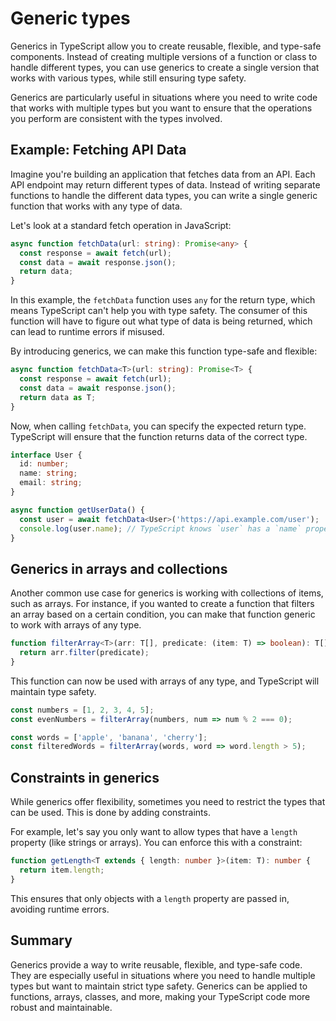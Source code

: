 # Generic types

Generics in TypeScript allow you to create reusable, flexible, and type-safe components. Instead of creating multiple versions of a function or class to handle different types, you can use generics to create a single version that works with various types, while still ensuring type safety.

Generics are particularly useful in situations where you need to write code that works with multiple types but you want to ensure that the operations you perform are consistent with the types involved.

## Example: Fetching API Data

Imagine you're building an application that fetches data from an API. Each API endpoint may return different types of data. Instead of writing separate functions to handle the different data types, you can write a single generic function that works with any type of data.

Let's look at a standard fetch operation in JavaScript:

```ts
async function fetchData(url: string): Promise<any> {
  const response = await fetch(url);
  const data = await response.json();
  return data;
}
```

In this example, the `fetchData` function uses `any` for the return type, which means TypeScript can't help you with type safety. The consumer of this function will have to figure out what type of data is being returned, which can lead to runtime errors if misused.

By introducing generics, we can make this function type-safe and flexible:

```ts
async function fetchData<T>(url: string): Promise<T> {
  const response = await fetch(url);
  const data = await response.json();
  return data as T;
}
```

Now, when calling `fetchData`, you can specify the expected return type. TypeScript will ensure that the function returns data of the correct type.

```ts
interface User {
  id: number;
  name: string;
  email: string;
}

async function getUserData() {
  const user = await fetchData<User>('https://api.example.com/user');
  console.log(user.name); // TypeScript knows `user` has a `name` property
}
```

## Generics in arrays and collections

Another common use case for generics is working with collections of items, such as arrays. For instance, if you wanted to create a function that filters an array based on a certain condition, you can make that function generic to work with arrays of any type.

```ts
function filterArray<T>(arr: T[], predicate: (item: T) => boolean): T[] {
  return arr.filter(predicate);
}
```

This function can now be used with arrays of any type, and TypeScript will maintain type safety.

```ts
const numbers = [1, 2, 3, 4, 5];
const evenNumbers = filterArray(numbers, num => num % 2 === 0);

const words = ['apple', 'banana', 'cherry'];
const filteredWords = filterArray(words, word => word.length > 5);
```

## Constraints in generics

While generics offer flexibility, sometimes you need to restrict the types that can be used. This is done by adding constraints.

For example, let's say you only want to allow types that have a `length` property (like strings or arrays). You can enforce this with a constraint:

```ts
function getLength<T extends { length: number }>(item: T): number {
  return item.length;
}
```

This ensures that only objects with a `length` property are passed in, avoiding runtime errors.

## Summary

Generics provide a way to write reusable, flexible, and type-safe code. They are especially useful in situations where you need to handle multiple types but want to maintain strict type safety. Generics can be applied to functions, arrays, classes, and more, making your TypeScript code more robust and maintainable.
